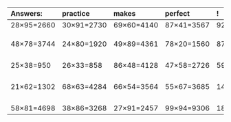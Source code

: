 | Answers: | practice | makes | perfect | ! |
| :--- | :--- | :--- | :--- | :--- |
| 28×95=2660 | 30×91=2730 | 69×60=4140 | 87×41=3567 | 92×98=9016 | 
|   |   |   |   |   | 
|   |   |   |   |   | 
|   |   |   |   |   | 
| 48×78=3744 | 24×80=1920 | 49×89=4361 | 78×20=1560 | 87×47=4089 | 
|   |   |   |   |   | 
|   |   |   |   |   | 
|   |   |   |   |   | 
|   |   |   |   |   | 
| 25×38=950 | 26×33=858 | 86×48=4128 | 47×58=2726 | 59×11=649 | 
|   |   |   |   |   | 
|   |   |   |   |   | 
|   |   |   |   |   | 
|   |   |   |   |   | 
| 21×62=1302 | 68×63=4284 | 66×54=3564 | 55×67=3685 | 14×69=966 | 
|   |   |   |   |   | 
|   |   |   |   |   | 
|   |   |   |   |   | 
|   |   |   |   |   | 
| 58×81=4698 | 38×86=3268 | 27×91=2457 | 99×94=9306 | 18×67=1206 | 
